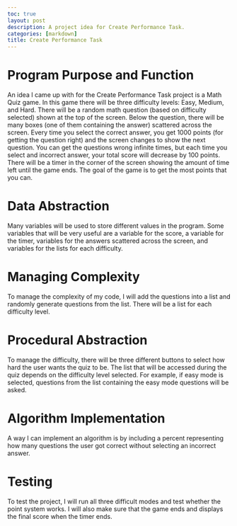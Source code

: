 ```yaml
---
toc: true
layout: post
description: A project idea for Create Performance Task.
categories: [markdown]
title: Create Performance Task
---
```


# Program Purpose and Function

An idea I came up with for the Create Performance Task project is a Math Quiz game. In this game there will be three difficulty levels: Easy, Medium, and Hard. There will be a random math question (based on difficulty selected) shown at the top of the screen. Below the question, there will be many boxes (one of them containing the answer) scattered across the screen. Every time you select the correct answer, you get 1000 points (for getting the question right) and the screen changes to show the next question. You can get the questions wrong infinite times, but each time you select and incorrect answer, your total score will decrease by 100 points. There will be a timer in the corner of the screen showing the amount of time left until the game ends. The goal of the game is to get the most points that you can.

# Data Abstraction

Many variables will be used to store different values in the program. Some variables that will be very useful are a variable for the score, a variable for the timer, variables for the answers scattered across the screen, and variables for the lists for each difficulty.

# Managing Complexity

To manage the complexity of my code, I will add the questions into a list and randomly generate questions from the list. There will be a list for each difficulty level.

# Procedural Abstraction

To manage the difficulty, there will be three different buttons to select how hard the user wants the quiz to be. The list that will be accessed during the quiz depends on the difficulty level selected. For example, if easy mode is selected, questions from the list containing the easy mode questions will be asked. 

# Algorithm Implementation

A way I can implement an algorithm is by including a percent representing how many questions the user got correct without selecting an incorrect answer.

# Testing

To test the project, I will run all three difficult modes and test whether the point system works. I will also make sure that the game ends and displays the final score when the timer ends.
